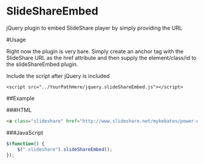SlideShareEmbed
===============

jQuery plugin to embed SlideShare player by simply providing the URL


#Usage

Right now the plugin is very bare.  Simply create an anchor tag with the SlideShare URL as the href attribute and then supply the element/class/id to the slideShareEmbed plugin.

Include the script after jQuery is included
```
<script src="../YourPathHere/jquery.slideShareEmbed.js"></script>
```

##Example


###HTML
```HTMl
<a class="slideshare" href="http://www.slideshare.net/mykebates/power-without-plugins-wordcamp-miami-2012">SlideShare Test</a>
```

###JavaScript
```JavaScript
$(function() {
	$(".slideshare").slideShareEmbed();
});
```